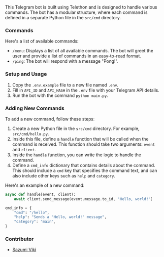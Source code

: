 This Telegram bot is built using Telethon and is designed to handle various commands. The bot has a modular structure, where each command is defined in a separate Python file in the `src/cmd` directory.

### Commands

Here's a list of available commands:

- `/menu`: Displays a list of all available commands. The bot will greet the user and provide a list of commands in an easy-to-read format.
- `/ping`: The bot will respond with a message "Pong!".

### Setup and Usage

1. Copy the `.env.example` file to a new file named `.env`.
2. Fill in `API_ID` and `API_HASH` in the `.env` file with your Telegram API details.
3. Run the bot with the command `python main.py`.

### Adding New Commands

To add a new command, follow these steps:

1. Create a new Python file in the `src/cmd` directory. For example, `src/cmd/hello.py`.
2. Inside this file, define a `handle` function that will be called when the command is received. This function should take two arguments: `event` and `client`.
3. Inside the `handle` function, you can write the logic to handle the command.
4. Define a `cmd_info` dictionary that contains details about the command. This should include a `cmd` key that specifies the command text, and can also include other keys such as `help` and `category`.

Here's an example of a new command:

```python
async def handle(event, client):
    await client.send_message(event.message.to_id, "Hello, world!")

cmd_info = {
    "cmd": "/hello",
    "help": "Sends a 'Hello, world!' message",
    "category": "main",
}
```
### Contributor 

- [Sazumi Viki](https://instagram.com/moe.sazumiviki)
